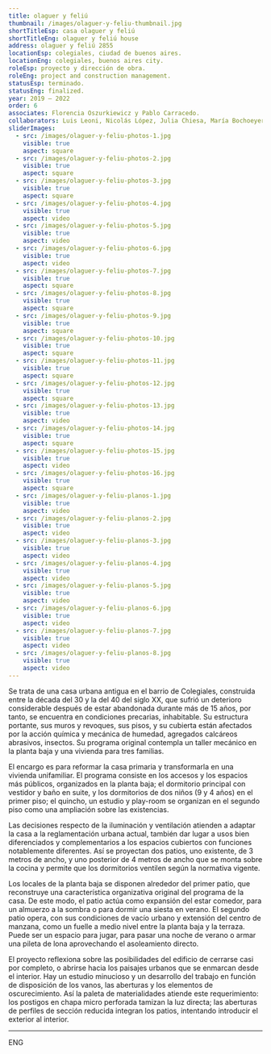 ```yaml
---
title: olaguer y feliú
thumbnail: /images/olaguer-y-feliu-thumbnail.jpg
shortTitleEsp: casa olaguer y feliú
shortTitleEng: olaguer y feliú house
address: olaguer y feliú 2855
locationEsp: colegiales, ciudad de buenos aires.
locationEng: colegiales, buenos aires city.
roleEsp: proyecto y dirección de obra.
roleEng: project and construction management.
statusEsp: terminado.
statusEng: finalized.
year: 2019 – 2022
order: 6
associates: Florencia Oszurkiewicz y Pablo Carracedo.
collaborators: Luis Leoni, Nicolás López, Julia Chiesa, María Bochoeyer.
sliderImages:
  - src: /images/olaguer-y-feliu-photos-1.jpg
    visible: true
    aspect: square
  - src: /images/olaguer-y-feliu-photos-2.jpg
    visible: true
    aspect: square
  - src: /images/olaguer-y-feliu-photos-3.jpg
    visible: true
    aspect: square
  - src: /images/olaguer-y-feliu-photos-4.jpg
    visible: true
    aspect: video
  - src: /images/olaguer-y-feliu-photos-5.jpg
    visible: true
    aspect: video
  - src: /images/olaguer-y-feliu-photos-6.jpg
    visible: true
    aspect: video
  - src: /images/olaguer-y-feliu-photos-7.jpg
    visible: true
    aspect: square
  - src: /images/olaguer-y-feliu-photos-8.jpg
    visible: true
    aspect: square
  - src: /images/olaguer-y-feliu-photos-9.jpg
    visible: true
    aspect: square
  - src: /images/olaguer-y-feliu-photos-10.jpg
    visible: true
    aspect: square
  - src: /images/olaguer-y-feliu-photos-11.jpg
    visible: true
    aspect: square
  - src: /images/olaguer-y-feliu-photos-12.jpg
    visible: true
    aspect: square
  - src: /images/olaguer-y-feliu-photos-13.jpg
    visible: true
    aspect: video
  - src: /images/olaguer-y-feliu-photos-14.jpg
    visible: true
    aspect: square
  - src: /images/olaguer-y-feliu-photos-15.jpg
    visible: true
    aspect: video
  - src: /images/olaguer-y-feliu-photos-16.jpg
    visible: true
    aspect: square
  - src: /images/olaguer-y-feliu-planos-1.jpg
    visible: true
    aspect: video
  - src: /images/olaguer-y-feliu-planos-2.jpg
    visible: true
    aspect: video
  - src: /images/olaguer-y-feliu-planos-3.jpg
    visible: true
    aspect: video
  - src: /images/olaguer-y-feliu-planos-4.jpg
    visible: true
    aspect: video
  - src: /images/olaguer-y-feliu-planos-5.jpg
    visible: true
    aspect: video
  - src: /images/olaguer-y-feliu-planos-6.jpg
    visible: true
    aspect: video
  - src: /images/olaguer-y-feliu-planos-7.jpg
    visible: true
    aspect: video
  - src: /images/olaguer-y-feliu-planos-8.jpg
    visible: true
    aspect: video
---
```


Se trata de una casa urbana antigua en el barrio de Colegiales, construida entre la década del 30 y la del 40 del siglo XX, que sufrió un deterioro considerable después de estar abandonada durante más de 15 años, por tanto, se encuentra en condiciones precarias, inhabitable. Su estructura portante, sus muros y revoques, sus pisos, y su cubierta están afectados por la acción química y mecánica de humedad, agregados calcáreos abrasivos, insectos. Su programa original contempla un taller mecánico en la planta baja y una vivienda para tres familias.  

El encargo es para reformar la casa primaria y transformarla en una vivienda unifamiliar. El programa consiste en los accesos y los espacios más públicos, organizados en la planta baja; el dormitorio principal con vestidor y baño en suite, y los dormitorios de dos niños (9 y 4 años) en el primer piso; el quincho, un estudio y play-room se organizan en el segundo piso como una ampliación sobre las existencias.

Las decisiones respecto de la iluminación y ventilación atienden a adaptar la casa a la reglamentación urbana actual, también dar lugar a usos bien diferenciados y complementarios a los espacios cubiertos con funciones notablemente diferentes. Así se proyectan dos patios, uno existente, de 3 metros de ancho, y uno posterior de 4 metros de ancho que se monta sobre la cocina y permite que los dormitorios ventilen según la normativa vigente.

Los locales de la planta baja se disponen alrededor del primer patio, que reconstruye una característica organizativa original del programa de la casa. De este modo, el patio actúa como expansión del estar comedor, para un almuerzo a la sombra o para dormir una siesta en verano. El segundo patio opera, con sus condiciones de vacío urbano y extensión del centro de manzana, como un fuelle a medio nivel entre la planta baja y la terraza. Puede ser un espacio para jugar, para pasar una noche de verano o armar una pileta de lona aprovechando el asoleamiento directo.

El proyecto reflexiona sobre las posibilidades del edificio de cerrarse casi por completo, o abrirse hacia los paisajes urbanos que se enmarcan desde el interior. Hay un estudio minucioso y un desarrollo del trabajo en función de disposición de los vanos, las aberturas y los elementos de oscurecimiento. Así la paleta de materialidades atiende este requerimiento: los postigos en chapa micro perforada tamizan la luz directa; las aberturas  de perfiles de sección reducida integran los patios, intentando introducir el exterior al interior.

----

ENG
